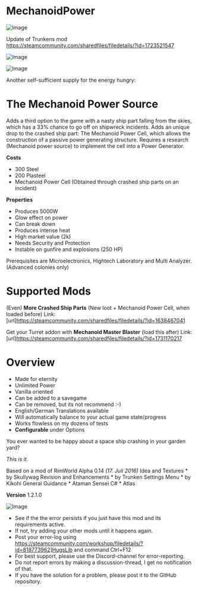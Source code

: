 # MechanoidPower

![Image](https://i.imgur.com/buuPQel.png)

Update of Trunkens mod
https://steamcommunity.com/sharedfiles/filedetails/?id=1723521547

![Image](https://i.imgur.com/pufA0kM.png)

	
![Image](https://i.imgur.com/Z4GOv8H.png)


Another self-sufficient supply for the energy hungry:

# The Mechanoid Power Source


Adds a third option to the game with a nasty ship part falling from the skies, which has a 33% chance to go off on shipwreck incidents. Adds an unique drop to the crashed ship part: The Mechanoid Power Cell, which allows the construction of a passive power generating structure. Requires a research (Mechanoid power source) to implement the cell into a Power Generator.

**Costs**

 - 300 Steel
 - 200 Plasteel
 - Mechanoid Power Cell
  (Obtained through crashed ship parts on an incident)

**Properties**

 - Produces 5000W
 - Glow effect on power
 - Can break down
 - Produces intense heat
 - High market value (2k)
 - Needs Security and Protection
 - Instable on gunfire and explosions (250 HP)

Prerequisites are Microelectronics, Hightech Laboratory and Multi Analyzer.
(Advanced colonies only)

# Supported Mods


(Even) **More Crashed Ship Parts** (New loot + Mechanoid Power Cell, when loaded before) 
Link: [url]https://steamcommunity.com/sharedfiles/filedetails/?id=1638467041

Get your Turret addon with **Mechanoid Master Blaster** (load this after)
Link: [url]https://steamcommunity.com/sharedfiles/filedetails/?id=1731170217

# Overview


 - Made for eternity
 - Unlimited Power
 - Vanilla oriented
 - Can be added to a savegame
 - Can be removed, but its not recommend :-)
 - English/German Translations available
 - Will automatically balance to your actual game state/progress
 - Works flowless on my dozens of tests
 - **Configurable** under Options

You ever wanted to be happy about a space ship crashing in your garden yard?

*This is it.*

Based on a mod of RimWorld Alpha 0.14  *(17. Juli 2016)*
Idea and Textures * by Skullywag
Revision and Enhancements * by Trunken
Settings Menu * by Kikohi
General Guidance * Ataman
Sensei C# * Atlas

**Version** 1.2.1.0


![Image](https://i.imgur.com/PwoNOj4.png)



-  See if the the error persists if you just have this mod and its requirements active.
-  If not, try adding your other mods until it happens again.
-  Post your error-log using https://steamcommunity.com/workshop/filedetails/?id=818773962]HugsLib and command Ctrl+F12
-  For best support, please use the Discord-channel for error-reporting.
-  Do not report errors by making a discussion-thread, I get no notification of that.
-  If you have the solution for a problem, please post it to the GitHub repository.




